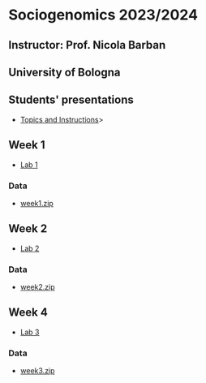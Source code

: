 # Sociogenomics 2023/2024
## Instructor: Prof. Nicola Barban
## University of Bologna


## Students' presentations
* [Topics and Instructions](presentations.md)>

## Week 1

* [Lab 1](week1/lab1.md)

### Data
* [week1.zip](https://www.dropbox.com/s/mato9e1ovrom4ov/week1.zip?dl=0)

## Week 2

* [Lab 2](week2/lab2.md)

### Data
* [week2.zip](https://www.dropbox.com/s/apaal9fjpa01inc/week2.zip?dl=0)



## Week 4

* [Lab 3](week3/lab3.md)
### Data
* [week3.zip](https://www.dropbox.com/s/z42fy0pp5zkmwi2/lab3.zip?dl=0)


<!-- 
## Week 5

 * [Lab week 5](week5/lab_week5.md)




## Week 6

* [Lab week 6](week6/lab_week6.md)

### Data
* [week6.zip](https://www.dropbox.com/s/kwciw2cb19gkrzy/week6.zip?dl=0)


## Week 8

* [Lab week 8 Part I](week8/lab_week8_1.md)
* [Lab week 8 Part II](week8/lab_week8_2.md)
* [Data](week8/LD-Hub_genetic_correlation_example.txt)

* [Lab week 8 Part III](week8/lab_week8_3.md)

[//]: # ### Data
* [Data Part III](https://www.dropbox.com/s/ieer9l0tzsj6f9z/data_week7.zip?dl=0)-->